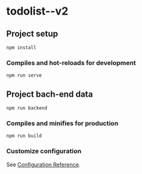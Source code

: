 # todolist--v2

## Project setup
```
npm install
```

### Compiles and hot-reloads for development
```
npm run serve
```
## Project bach-end data
```
npm run backend
```
### Compiles and minifies for production
```
npm run build
```

### Customize configuration
See [Configuration Reference](https://cli.vuejs.org/config/).
